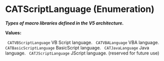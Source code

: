 # CATScriptLanguage (Enumeration)

**_Types of macro libraries defined in the V5 architecture._**

**Values:**

` CATVBScriptLanguage`      VB Script language.
` CATVBALanguage`      VBA language.
` CATBasicScriptLanguage`      BasicScript language.
` CATJavaLanguage`      Java language.
` CATJScriptLanguage`      JScript language. (reserved for future use)